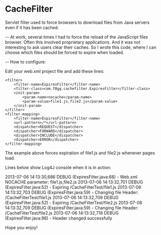 CacheFilter
===========

Servlet filter used to force browsers to download files from Java servers even if it has been cached.

--
At work, several times I had to force the reload of the JavaScript files browser. Often this involved proprietary applications. And it was not interesting to ask users clear their caches. So I wrote this code, where I can choose which files should be forced to expire when loaded.

--
How to configure:

Edit your web.xml project file and add these lines:

    <filter>
        <filter-name>ExpiresFilter</filter-name>
        <filter-class>com.f0gg.cachefilter.ExpiresFilter</filter-class>
        <init-param>
            <param-name>nocache</param-name>
            <param-value>file1.js,file2.js</param-value>
        </init-param>
    </filter>
    <filter-mapping>
        <filter-name>ExpiresFilter</filter-name>
        <url-pattern>/*</url-pattern>
        <dispatcher>REQUEST</dispatcher>
        <dispatcher>FORWARD</dispatcher>
        <dispatcher>INCLUDE</dispatcher>
        <dispatcher>ERROR</dispatcher>
    </filter-mapping>

The example above forces expiration of file1.js and file2.js whenever pages load.

Lines below show Log4J console when it is in action:

2013-07-06 14:13:30,686 DEBUG (ExpiresFilter.java:68) - Web.xml NOCACHE parameter: file1.js,file2.js
2013-07-06 14:13:32,701 DEBUG (ExpiresFilter.java:52) - Expiring /CacheFilterTest/file1.js
2013-07-06 14:13:32,703 DEBUG (ExpiresFilter.java:59) - Changing file Header: /CacheFilterTest/file1.js
2013-07-06 14:13:32,709 DEBUG (ExpiresFilter.java:52) - Expiring /CacheFilterTest/file2.js
2013-07-06 14:13:32,709 DEBUG (ExpiresFilter.java:59) - Changing file Header: /CacheFilterTest/file2.js
2013-07-06 14:13:32,718 DEBUG (ExpiresFilter.java:96) - Header changed successfully

Hope you enjoy!

